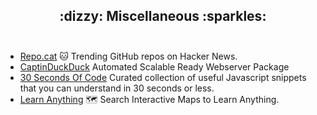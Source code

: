 <h2 align="center">
 :dizzy: Miscellaneous :sparkles:<br><br>
</h2>

- [Repo.cat](https://github.com/keyanzhang/repo.cat) 🐱 Trending GitHub repos on Hacker News.
- [CaptinDuckDuck](https://github.com/githubsaturn/captainduckduck) Automated Scalable Ready Webserver Package
- [30 Seconds Of Code](https://github.com/Chalarangelo/30-seconds-of-code) Curated collection of useful Javascript snippets that you can understand in 30 seconds or less.
- [Learn Anything](https://github.com/learn-anything/learn-anything) 🗺 Search Interactive Maps to Learn Anything.

